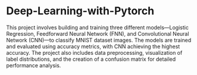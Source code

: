 # Deep-Learning-with-Pytorch
This project involves building and training three different models—Logistic Regression, Feedforward Neural Network (FNN), and Convolutional Neural Network (CNN)—to classify MNIST dataset images. The models are trained and evaluated using accuracy metrics, with CNN achieving the highest accuracy. The project also includes data preprocessing, visualization of label distributions, and the creation of a confusion matrix for detailed performance analysis.
